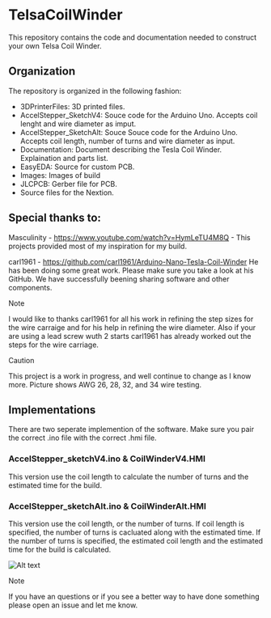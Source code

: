 # TelsaCoilWinder

This repository contains the code and documentation needed to construct your own Telsa Coil Winder.    


## Organization

The repository is organized in the following fashion:
- 3DPrinterFiles:  3D printed files.
- AccelStepper_SketchV4:  Souce code for the Arduino Uno.  Accepts coil lenght and wire diameter as imput.   
- AccelStepper_SketchAlt: Souce Souce code for the Arduino Uno.  Accepts coil length, number of turns and wire diameter as input.
- Documentation:  Document describing the Tesla Coil Winder.  Explaination and parts list.
- EasyEDA: Source for custom PCB.
- Images:  Images of build
- JLCPCB:  Gerber file for PCB.
- Source files for the Nextion.

## Special thanks to:

Masculinity -  https://www.youtube.com/watch?v=HymLeTU4M8Q - This projects provided most of my inspiration for my build.

carl1961 - https://github.com/carl1961/Arduino-Nano-Tesla-Coil-Winder   He has been doing some great work.  Please make sure you take a look at his GitHub.  We have successfully beening sharing software and other components.

>[!NOTE]
> I would like to thanks carl1961 for all his work in refining the step sizes for the wire carraige and for his help in refining the wire diameter.  Also if your are using a lead screw wuth 2 starts carl1961 has already worked out the steps for the wire carriage.  

> [!CAUTION]
>This project is a work in progress, and well continue to change as I know more.  Picture shows AWG 26, 28, 32, and 34 wire testing.

## Implementations

There are two seperate implemention of the software. Make sure you pair the correct .ino file with the correct .hmi file.


### AccelStepper_sketchV4.ino & CoilWinderV4.HMI

This version use the coil length to calculate the number of turns and the estimated time for the build.


### AccelStepper_sketchAlt.ino & CoilWinderAlt.HMI

This version use the coil length, or the number of turns.  If coil length is specified, the number of turns is cacluated along with the estimated time.  If the number of turns is specified, the estimated coil length and the estimated time for the build is calculated.  



![Alt text](/Images/CoilWinder.jpg)


>[!NOTE]
If you have an questions or if you see a better way to have done something please open an issue and let me know. 